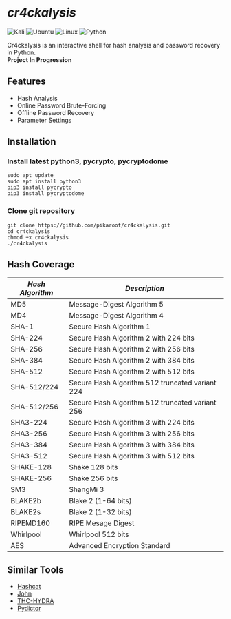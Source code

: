 # ***cr4ckalysis***

![Kali](https://img.shields.io/badge/Kali_Linux-557C94?style=for-the-badge&logo=kali-linux&logoColor=white)
![Ubuntu](https://img.shields.io/badge/Ubuntu-E95420?style=for-the-badge&logo=ubuntu&logoColor=white)
![Linux](https://img.shields.io/badge/Linux-FCC624?style=for-the-badge&logo=linux&logoColor=black)
![Python](https://img.shields.io/badge/python_3.10-3670A0?style=for-the-badge&logo=python&logoColor=ffdd54)

Cr4ckalysis is an interactive shell for hash analysis and password recovery in Python.<br>
**Project In Progression**

## Features

- Hash Analysis
- Online Password Brute-Forcing
- Offline Password Recovery
- Parameter Settings

## Installation

### Install latest python3, pycrypto, pycryptodome
```
sudo apt update
sudo apt install python3
pip3 install pycrypto
pip3 install pycryptodome
```

<!--### Install cr4ckalysis
```sudo apt install cr4ckalysis
cr4ckalysis
```
-->

### Clone git repository
```
git clone https://github.com/pikaroot/cr4ckalysis.git
cd cr4ckalysis
chmod +x cr4ckalysis
./cr4ckalysis
```

## Hash Coverage

| ***Hash Algorithm*** | ***Description***                              |
|----------------------|------------------------------------------------|
| MD5                  | Message-Digest Algorithm 5                     |
| MD4                  | Message-Digest Algorithm 4                     |
| SHA-1                | Secure Hash Algorithm 1                        |
| SHA-224              | Secure Hash Algorithm 2 with 224 bits          |
| SHA-256              | Secure Hash Algorithm 2 with 256 bits          |
| SHA-384              | Secure Hash Algorithm 2 with 384 bits          |
| SHA-512              | Secure Hash Algorithm 2 with 512 bits          |
| SHA-512/224          | Secure Hash Algorithm 512 truncated variant 224|
| SHA-512/256          | Secure Hash Algorithm 512 truncated variant 256|
| SHA3-224             | Secure Hash Algorithm 3 with 224 bits          |
| SHA3-256             | Secure Hash Algorithm 3 with 256 bits          |
| SHA3-384             | Secure Hash Algorithm 3 with 384 bits          |
| SHA3-512             | Secure Hash Algorithm 3 with 512 bits          |
| SHAKE-128            | Shake 128 bits                                 |
| SHAKE-256            | Shake 256 bits                                 |
| SM3                  | ShangMi 3                                      |
| BLAKE2b              | Blake 2 (1-64 bits)                            |
| BLAKE2s              | Blake 2 (1-32 bits)                            |
| RIPEMD160            | RIPE Mesage Digest                             |
| Whirlpool            | Whirlpool 512 bits                             |
| AES                  | Advanced Encryption Standard                   |

## Similar Tools

- [Hashcat](https://github.com/hashcat/hashcat)
- [John](https://github.com/openwall/john)
- [THC-HYDRA](https://github.com/vanhauser-thc/thc-hydra)
- [Pydictor](https://github.com/LandGrey/pydictor)
